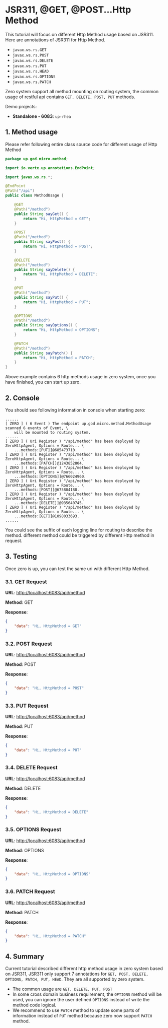 # JSR311, @GET, @POST...Http Method

This tutorial will focus on different Http Method usage based on JSR311. Here are annotations of JSR311 for Http Method.

* `javax.ws.rs.GET`
* `javax.ws.rs.POST`
* `javax.ws.rs.DELETE`
* `javax.ws.rs.PUT`
* `javax.ws.rs.HEAD`
* `javax.ws.rs.OPTIONS`
* `javax.ws.rs.PATCH`

Zero system support all method mounting on routing system, the common usage of restful api
contains `GET, DELETE, POST, PUT` methods.

Demo projects:

* **Standalone - 6083**: `up-rhea`

## 1. Method usage

Please refer following entire class source code for different usage of Http Method

```java
package up.god.micro.method;

import io.vertx.up.annotations.EndPoint;

import javax.ws.rs.*;

@EndPoint
@Path("/api")
public class MethodUsage {

    @GET
    @Path("/method")
    public String sayGet() {
        return "Hi, HttpMethod = GET";
    }

    @POST
    @Path("/method")
    public String sayPost() {
        return "Hi, HttpMethod = POST";
    }

    @DELETE
    @Path("/method")
    public String sayDelete() {
        return "Hi, HttpMethod = DELETE";
    }

    @PUT
    @Path("/method")
    public String sayPut() {
        return "Hi, HttpMethod = PUT";
    }

    @OPTIONS
    @Path("/method")
    public String sayOptions() {
        return "Hi, HttpMethod = OPTIONS";
    }

    @PATCH
    @Path("/method")
    public String sayPatch() {
        return "Hi, HttpMethod = PATCH";
    }
}
```

Above example contains 6 http methods usage in zero system, once you have finished, you can start up zero.

## 2. Console

You should see following information in console when starting zero:

```shell
......
[ ZERO ] ( 6 Event ) The endpoint up.god.micro.method.MethodUsage scanned 6 events of Event, \
    will be mounted to routing system.
......
[ ZERO ] ( Uri Register ) "/api/method" has been deployed by ZeroHttpAgent, Options = Route... \
    ...methods:[PUT]]@685473710.
[ ZERO ] ( Uri Register ) "/api/method" has been deployed by ZeroHttpAgent, Options = Route... \
    ...methods:[PATCH]]@1243852804.
[ ZERO ] ( Uri Register ) "/api/method" has been deployed by ZeroHttpAgent, Options = Route... \
    ...methods:[OPTIONS]]@766024960.
[ ZERO ] ( Uri Register ) "/api/method" has been deployed by ZeroHttpAgent, Options = Route... \
    ...methods:[POST]]@675804188.
[ ZERO ] ( Uri Register ) "/api/method" has been deployed by ZeroHttpAgent, Options = Route... \
    ...methods:[DELETE]]@935640745.
[ ZERO ] ( Uri Register ) "/api/method" has been deployed by ZeroHttpAgent, Options = Route... \
    ...methods:[GET]]@1098033693.
......
```

You could see the suffix of each logging line for routing to describe the method. different method could be triggered by
different Http method in request.

## 3. Testing

Once zero is up, you can test the same uri with different Http Method.

### 3.1. GET Request

**URL**: [http://localhost:6083/api/method](http://localhost:6083/api/method)

**Method**: GET

**Response**:

```json
{
    "data": "Hi, HttpMethod = GET"
}
```

### 3.2. POST Request

**URL**: [http://localhost:6083/api/method](http://localhost:6083/api/method)

**Method**: POST

**Response**:

```json
{
    "data": "Hi, HttpMethod = POST"
}
```

### 3.3. PUT Request

**URL**: [http://localhost:6083/api/method](http://localhost:6083/api/method)

**Method**: PUT

**Response**:

```json
{
    "data": "Hi, HttpMethod = PUT"
}
```

### 3.4. DELETE Request

**URL**: [http://localhost:6083/api/method](http://localhost:6083/api/method)

**Method**: DELETE

**Response**:

```json
{
    "data": "Hi, HttpMethod = DELETE"
}
```

### 3.5. OPTIONS Request

**URL**: [http://localhost:6083/api/method](http://localhost:6083/api/method)

**Method**: OPTIONS

**Response**:

```json
{
    "data": "Hi, HttpMethod = OPTIONS"
}
```

### 3.6. PATCH Request

**URL**: [http://localhost:6083/api/method](http://localhost:6083/api/method)

**Method**: PATCH

**Response**:

```json
{
    "data": "Hi, HttpMethod = PATCH"
}
```

## 4. Summary

Current tutorial described different http method usage in zero system based on JSR311, JSR311 only support 7 annotations
for `GET, POST, DELETE, OPTIONS, PATCH, PUT, HEAD`. They are all supported by zero system.

* The common usage are `GET, DELETE, PUT, POST`
* In some cross domain business requirement, the `OPTIONS` method will be used, you can ignore the user
  defined `OPTIONS` instead of write the method code logical.
* We recommend to use `PATCH` method to update some parts of information instead of `PUT` method because zero now
  support `PATCH` method.




